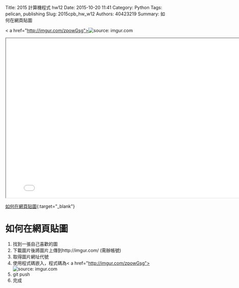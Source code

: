Title: 2015 計算機程式 hw12
Date: 2015-10-20 11:41
Category: Python
Tags: pelican, publishing
Slug: 2015cpb_hw_w12
Authors: 40423219
Summary: 如何在網頁貼圖

< a href="http://imgur.com/zpowGsg"><img src="http://i.imgur.com/zpowGsg.gif" title="source: imgur.com" /></a>

<iframe src="40423219_cp_w12_p.html" width="800" height="500"></iframe>

[如何在網頁貼圖](40423219_cp_w12_p.html){:target="_blank"}


如何在網頁貼圖
============

   1. 找到一張自己喜歡的圖
   2. 下載圖片後將圖片上傳到http://imgur.com/ (需辦帳號)
   3. 取得圖片網址代號
   4. 使用程式碼嵌入，程式碼為< a href="http://imgur.com/zpowGsg"><img src="http://i.imgur.com/zpowGsg.gif" title="source: imgur.com" /></a>
   5. git push 
   6. 完成
